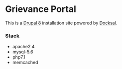 # Grievance Portal
This is a [Drupal 8](https://www.drupal.org/8) installation site powered by [Docksal](https://docksal.io).

### Stack
* apache2.4
* mysql-5.6
* php7.1
* memcached
